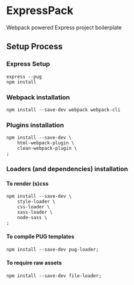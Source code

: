 ExpressPack
===========

Webpack powered Express project boilerplate


Setup Process
-------------

### Express Setup

    express --pug
    npm install


### Webpack installation

    npm install --save-dev webpack webpack-cli


### Plugins installation

    npm install --save-dev \
        html-webpack-plugin \
        clean-webpack-plugin \
    ;


### Loaders (and dependencies) installation


#### To render (s)css

    npm install --save-dev \
        style-loader \
        css-loader \
        sass-loader \
        node-sass \
    ;


#### To compile PUG templates

    npm install --save-dev pug-loader;


#### To require raw assets

    npm install --save-dev file-loader;

